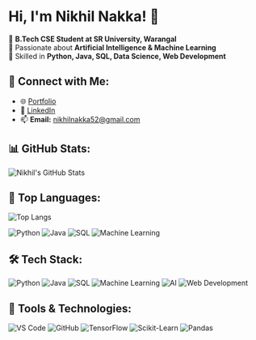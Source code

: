 # Hi, I'm Nikhil Nakka! 👋

🔹 **B.Tech CSE Student at SR University, Warangal**  
🔹 Passionate about **Artificial Intelligence & Machine Learning**  
🔹 Skilled in **Python, Java, SQL, Data Science, Web Development**  

## 🔗 Connect with Me:
- 🌐 [Portfolio](https://nikhil-nakka-portfolio.netlify.app/)
- 💼 [LinkedIn](https://www.linkedin.com/in/nikhil-nakka-ba8153295)
- 📫 **Email:** nikhilnakka52@gmail.com

## 📊 GitHub Stats:
![Nikhil's GitHub Stats](https://github-readme-stats.vercel.app/api?username=Nikhil18N&show_icons=true&theme=radical)

## 🚀 Top Languages:
![Top Langs](https://github-readme-stats.vercel.app/api/top-langs/?username=Nikhil18N&layout=compact&theme=radical)

![Python](https://img.shields.io/badge/Python-3.8-blue)
![Java](https://img.shields.io/badge/Java-Intermediate-orange)
![SQL](https://img.shields.io/badge/SQL-Expert-green)
![Machine Learning](https://img.shields.io/badge/AI/ML-Active-red)

## 🛠 Tech Stack:
![Python](https://img.shields.io/badge/Python-3776AB?style=for-the-badge&logo=python&logoColor=white)
![Java](https://img.shields.io/badge/Java-007396?style=for-the-badge&logo=java&logoColor=white)
![SQL](https://img.shields.io/badge/SQL-4479A1?style=for-the-badge&logo=postgresql&logoColor=white)
![Machine Learning](https://img.shields.io/badge/Machine_Learning-brightgreen?style=for-the-badge&logo=tensorflow&logoColor=white)
![AI](https://img.shields.io/badge/Artificial_Intelligence-FF6F00?style=for-the-badge&logo=opencv&logoColor=white)
![Web Development](https://img.shields.io/badge/Web_Dev-HTML5-blue?style=for-the-badge&logo=html5)

## 🚀 Tools & Technologies:
![VS Code](https://img.shields.io/badge/VS_Code-0078D4?style=for-the-badge&logo=visualstudiocode&logoColor=white)
![GitHub](https://img.shields.io/badge/GitHub-181717?style=for-the-badge&logo=github&logoColor=white)
![TensorFlow](https://img.shields.io/badge/TensorFlow-FF6F00?style=for-the-badge&logo=tensorflow&logoColor=white)
![Scikit-Learn](https://img.shields.io/badge/Scikit_Learn-F7931E?style=for-the-badge&logo=scikitlearn&logoColor=white)
![Pandas](https://img.shields.io/badge/Pandas-150458?style=for-the-badge&logo=pandas&logoColor=white)



